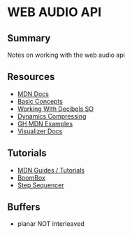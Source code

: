 # WEB AUDIO API

## Summary

Notes on working with the web audio api

## Resources

- [MDN Docs](https://developer.mozilla.org/en-US/docs/Web/API/Web_Audio_API)
- [Basic Concepts](https://developer.mozilla.org/en-US/docs/Web/API/Web_Audio_API/Basic_concepts_behind_Web_Audio_API)
- [Working With Decibels SO](https://stackoverflow.com/questions/22604500/web-audio-api-working-with-decibels)
- [Dynamics Compressing](https://developer.mozilla.org/en-US/docs/Web/API/DynamicsCompressorNode)
- [GH MDN Examples](https://github.com/mdn/webaudio-examples)
- [Visualizer Docs](https://developer.mozilla.org/en-US/docs/Web/API/Web_Audio_API/Visualizations_with_Web_Audio_API)

## Tutorials
- [MDN Guides / Tutorials](https://developer.mozilla.org/en-US/docs/Web/API/Web_Audio_API#guides_and_tutorials)
- [BoomBox](https://developer.mozilla.org/en-US/docs/Web/API/Web_Audio_API/Using_Web_Audio_API)
- [Step Sequencer](https://developer.mozilla.org/en-US/docs/Web/API/Web_Audio_API/Advanced_techniques)

## Buffers
- planar NOT interleaved
